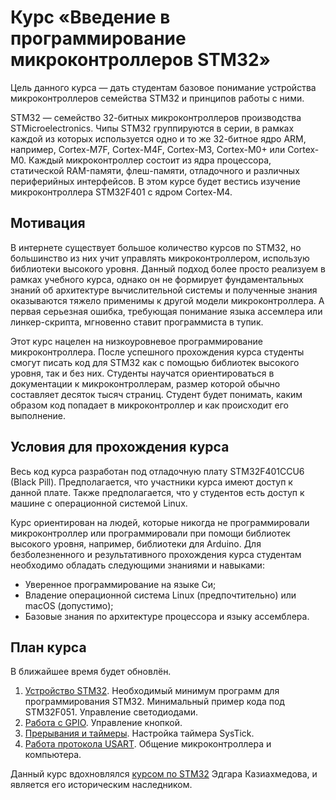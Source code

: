# Курс «Введение в программирование микроконтроллеров STM32»

Цель данного курса — дать студентам базовое понимание устройства микроконтроллеров семейства STM32 и принципов работы с ними.

STM32 — семейство 32-битных микроконтроллеров производства STMicroelectronics. Чипы STM32 группируются в серии, в рамках каждой из которых используется одно и то же 32-битное ядро ARM, например, Cortex-M7F, Cortex-M4F, Cortex-M3, Cortex-M0+ или Cortex-M0. Каждый микроконтроллер состоит из ядра процессора, статической RAM-памяти, флеш-памяти, отладочного и различных периферийных интерфейсов. В этом курсе будет вестись изучение микроконтроллера STM32F401 с ядром Cortex-M4.

## Мотивация

В интернете существует большое количество курсов по STM32, но большинство из них учит управлять микроконтроллером, использую библиотеки высокого уровня. Данный подход более просто реализуем в рамках учебного курса, однако он не формирует фундаментальных знаний об архитектуре вычислительной системы и полученные знания оказываются тяжело применимы к другой модели микроконтроллера. А первая серьезная ошибка, требующая понимание языка ассемлера или линкер-скрипта, мгновенно ставит программиста в тупик.

Этот курс нацелен на низкоуровневое программирование микроконтроллера. После успешного прохождения курса студенты смогут писать код для STM32 как с помощью библиотек высокого уровня, так и без них. Студенты научатся ориентироваться в документации к микроконтроллерам, размер которой обычно составляет десяток тысяч страниц. Студент будет понимать, каким образом код попадает в микроконтроллер и как происходит его выполнение.

## Условия для прохождения курса

Весь код курса разработан под отладочную плату STM32F401CCU6 (Black Pill). Предполагается, что участники курса имеют доступ к данной плате. Также предполагается, что у студентов есть доступ к машине с операционной системой Linux.

Курс ориентирован на людей, которые никогда не программировали микроконтроллер или программировали при помощи библиотек высокого уровня, например, библиотеки для Arduino. Для безболезненного и результативного прохождения курса студентам необходимо обладать следующими знаниями и навыками:
- Уверенное программирование на языке Си;
- Владение операционной система Linux (предпочтительно) или macOS (допустимо);
- Базовые знания по архитектуре процессора и языку ассемблера.

## План курса

В ближайшее время будет обновлён.

1. [Устройство STM32](legacy2022/labs/01_blinkled). Необходимый минимум программ для программирования STM32. Минимальный пример кода под STM32F051. Управление светодиодами.
2. [Работа с GPIO](legacy2022/labs/02_gpio). Управление кнопкой.
3. [Прерывания и таймеры](legacy2022/labs/03_systick). Настройка таймера SysTick.
4. [Работа протокола USART](legacy2022/labs/04_uart). Общение микроконтроллера и компьютера.

Данный курс вдохновлялся [курсом по STM32](https://github.com/edosedgar/stm32f0_ARM) Эдгара Казиахмедова, и является его историческим наследником.
